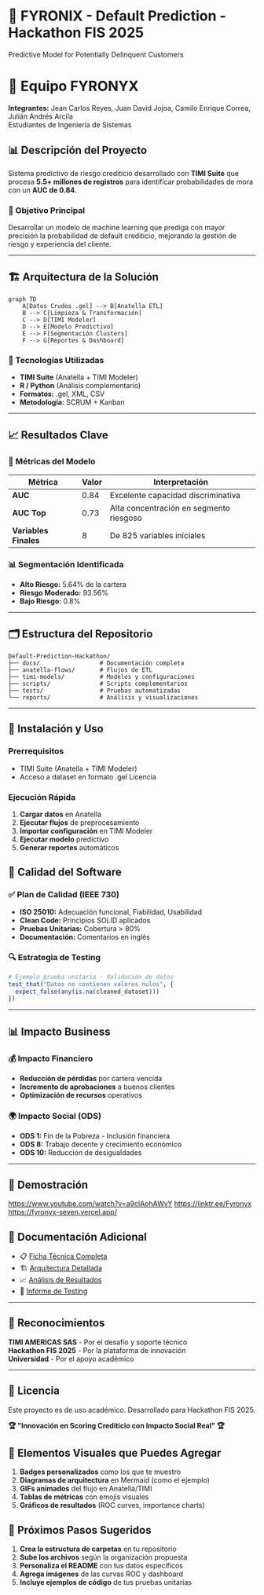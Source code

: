 # 🎯 FYRONIX - Default Prediction - Hackathon FIS 2025
Predictive Model for Potentially Delinquent Customers


# 👥 Equipo FYRONYX
**Integrantes:** Jean Carlos Reyes, Juan David Jojoa, Camilo Enrique Correa, Julián Andrés Arcila  
Estudiantes de Ingeniería de Sistemas  



## 📊 Descripción del Proyecto

Sistema predictivo de riesgo crediticio desarrollado con **TIMI Suite** que procesa **5.5+ millones de registros** para identificar probabilidades de mora con un **AUC de 0.84**.

### 🎯 Objetivo Principal
Desarrollar un modelo de machine learning que prediga con mayor precisión la probabilidad de default crediticio, mejorando la gestión de riesgo y experiencia del cliente.

---

## 🏗️ Arquitectura de la Solución

```mermaid
graph TD
    A[Datos Crudos .gel] --> B[Anatella ETL]
    B --> C[Limpieza & Transformación]
    C --> D[TIMI Modeler]
    D --> E[Modelo Predictivo]
    E --> F[Segmentación Clusters]
    F --> G[Reportes & Dashboard]
```

### 🔧 Tecnologías Utilizadas
- **TIMI Suite** (Anatella + TIMI Modeler)
- **R / Python** (Análisis complementario)
- **Formatos:** .gel, XML, CSV
- **Metodología:** SCRUM + Kanban

---

## 📈 Resultados Clave

### 🎯 Métricas del Modelo
| Métrica | Valor | Interpretación |
|---------|-------|----------------|
| **AUC** | 0.84 | Excelente capacidad discriminativa |
| **AUC Top** | 0.73 | Alta concentración en segmento riesgoso |
| **Variables Finales** | 8 | De 825 variables iniciales |

### 📊 Segmentación Identificada
- **Alto Riesgo:** 5.64% de la cartera
- **Riesgo Moderado:** 93.56% 
- **Bajo Riesgo:** 0.8%

---

## 🗂️ Estructura del Repositorio

```
Default-Prediction-Hackathon/
├── docs/                 # Documentación completa
├── anatella-flows/       # Flujos de ETL
├── timi-models/          # Modelos y configuraciones
├── scripts/              # Scripts complementarios
├── tests/                # Pruebas automatizadas
└── reports/              # Análisis y visualizaciones
```

---

## 🚀 Instalación y Uso

### Prerrequisitos
- TIMI Suite (Anatella + TIMI Modeler)
- Acceso a dataset en formato .gel
  Licencia

### Ejecución Rápida
1. **Cargar datos** en Anatella
2. **Ejecutar flujos** de preprocesamiento
3. **Importar configuración** en TIMI Modeler
4. **Ejecutar modelo** predictivo
5. **Generar reportes** automáticos


## 🧪 Calidad del Software

### ✅ Plan de Calidad (IEEE 730)
- **ISO 25010:** Adecuación funcional, Fiabilidad, Usabilidad
- **Clean Code:** Principios SOLID aplicados
- **Pruebas Unitarias:** Cobertura > 80%
- **Documentación:** Comentarios en inglés

### 🔍 Estrategia de Testing
```r
# Ejemplo prueba unitaria - Validación de datos
test_that("Datos no contienen valores nulos", {
  expect_false(any(is.na(cleaned_dataset)))
})
```

---

## 📊 Impacto Business

### 💰 Impacto Financiero
- **Reducción de pérdidas** por cartera vencida
- **Incremento de aprobaciones** a buenos clientes
- **Optimización de recursos** operativos

### 🌍 Impacto Social (ODS)
- **ODS 1:** Fin de la Pobreza - Inclusión financiera
- **ODS 8:** Trabajo decente y crecimiento económico
- **ODS 10:** Reducción de desigualdades

---

## 🎥 Demostración
https://www.youtube.com/watch?v=a9clAohAWvY
https://linktr.ee/Fyronyx
https://fyronyx-seven.vercel.app/

## 📄 Documentación Adicional

- 📋 [Ficha Técnica Completa](docs/ficha_tecnica.pdf)
- 🏗️ [Arquitectura Detallada](docs/arquitectura.md)
- 📈 [Análisis de Resultados](docs/analisis_resultados.md)
- 🧪 [Informe de Testing](docs/informe_testing.pdf)

---

## 👏 Reconocimientos

**TIMI AMERICAS SAS** - Por el desafío y soporte técnico  
**Hackathon FIS 2025** - Por la plataforma de innovación  
**Universidad** - Por el apoyo académico

---

## 📜 Licencia

Este proyecto es de uso académico. Desarrollado para Hackathon FIS 2025.


**🏆 "Innovación en Scoring Crediticio con Impacto Social Real" 🏆**


## 🎨 **Elementos Visuales que Puedes Agregar**

1. **Badges personalizados** como los que te muestro
2. **Diagramas de arquitectura** en Mermaid (como el ejemplo)
3. **GIFs animados** del flujo en Anatella/TIMI
4. **Tablas de métricas** con emojis visuales
5. **Gráficos de resultados** (ROC curves, importance charts)

## 🔧 **Próximos Pasos Sugeridos**

1. **Crea la estructura de carpetas** en tu repositorio
2. **Sube los archivos** según la organización propuesta
3. **Personaliza el README** con tus datos específicos
4. **Agrega imágenes** de las curvas ROC y dashboard
5. **Incluye ejemplos de código** de tus pruebas unitarias
